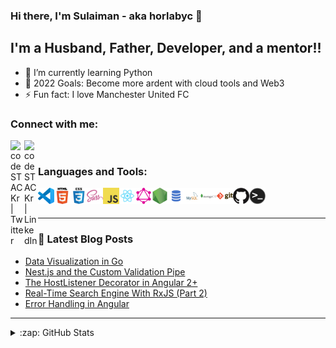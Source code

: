 ### Hi there, I'm Sulaiman - aka horlabyc 👋 


## I'm a Husband, Father, Developer, and a mentor!!

- 🌱 I’m currently learning Python 
- 🥅 2022 Goals: Become more ardent with cloud tools and Web3
- ⚡ Fun fact: I love Manchester United FC

### Connect with me:

[<img align="left" alt="codeSTACKr | Twitter" width="22px" src="https://cdn.jsdelivr.net/npm/simple-icons@v3/icons/twitter.svg" />][twitter]
[<img align="left" alt="codeSTACKr | LinkedIn" width="22px" src="https://cdn.jsdelivr.net/npm/simple-icons@v3/icons/linkedin.svg" />][linkedin]

<br />

### Languages and Tools:

<img align="left" alt="Visual Studio Code" width="26px" src="https://raw.githubusercontent.com/github/explore/80688e429a7d4ef2fca1e82350fe8e3517d3494d/topics/visual-studio-code/visual-studio-code.png" />
<img align="left" alt="HTML5" width="26px" src="https://raw.githubusercontent.com/github/explore/80688e429a7d4ef2fca1e82350fe8e3517d3494d/topics/html/html.png" />
<img align="left" alt="CSS3" width="26px" src="https://raw.githubusercontent.com/github/explore/80688e429a7d4ef2fca1e82350fe8e3517d3494d/topics/css/css.png" />
<img align="left" alt="Sass" width="26px" src="https://raw.githubusercontent.com/github/explore/80688e429a7d4ef2fca1e82350fe8e3517d3494d/topics/sass/sass.png" />
<img align="left" alt="JavaScript" width="26px" src="https://raw.githubusercontent.com/github/explore/80688e429a7d4ef2fca1e82350fe8e3517d3494d/topics/javascript/javascript.png" />
<img align="left" alt="React" width="26px" src="https://raw.githubusercontent.com/github/explore/80688e429a7d4ef2fca1e82350fe8e3517d3494d/topics/react/react.png" />
<img align="left" alt="GraphQL" width="26px" src="https://raw.githubusercontent.com/github/explore/80688e429a7d4ef2fca1e82350fe8e3517d3494d/topics/graphql/graphql.png" />
<img align="left" alt="Node.js" width="26px" src="https://raw.githubusercontent.com/github/explore/80688e429a7d4ef2fca1e82350fe8e3517d3494d/topics/nodejs/nodejs.png" />
<img align="left" alt="SQL" width="26px" src="https://raw.githubusercontent.com/github/explore/80688e429a7d4ef2fca1e82350fe8e3517d3494d/topics/sql/sql.png" />
<img align="left" alt="MySQL" width="26px" src="https://raw.githubusercontent.com/github/explore/80688e429a7d4ef2fca1e82350fe8e3517d3494d/topics/mysql/mysql.png" />
<img align="left" alt="MongoDB" width="26px" src="https://raw.githubusercontent.com/github/explore/80688e429a7d4ef2fca1e82350fe8e3517d3494d/topics/mongodb/mongodb.png" />
<img align="left" alt="Git" width="26px" src="https://raw.githubusercontent.com/github/explore/80688e429a7d4ef2fca1e82350fe8e3517d3494d/topics/git/git.png" />
<img align="left" alt="GitHub" width="26px" src="https://raw.githubusercontent.com/github/explore/78df643247d429f6cc873026c0622819ad797942/topics/github/github.png" />
<img align="left" alt="Terminal" width="26px" src="https://raw.githubusercontent.com/github/explore/80688e429a7d4ef2fca1e82350fe8e3517d3494d/topics/terminal/terminal.png" />

<br />
<br />

---

### 📕 Latest Blog Posts

<!-- BLOG-POST-LIST:START -->
- [Data Visualization in Go](https://betterprogramming.pub/data-visualization-in-go-e3135d93f8a8?source=rss-4d7a128e93b8------2)
- [Nest.js and the Custom Validation Pipe](https://betterprogramming.pub/nest-js-and-the-custom-validation-pipe-231130fda040?source=rss-4d7a128e93b8------2)
- [The HostListener Decorator in Angular 2+](https://betterprogramming.pub/the-hostlistener-decorator-in-angular-2-fb80bc8b03?source=rss-4d7a128e93b8------2)
- [Real-Time Search Engine With RxJS &lpar;Part 2&rpar;](https://betterprogramming.pub/real-time-search-engine-with-rxjs-part-2-6585d9394128?source=rss-4d7a128e93b8------2)
- [Error Handling in Angular](https://betterprogramming.pub/error-handling-in-angular-67c308df0f07?source=rss-4d7a128e93b8------2)
<!-- BLOG-POST-LIST:END -->

---

<details>
  <summary>:zap: GitHub Stats</summary>

  <img align="left" alt="sulaiman's GitHub Stats" src="https://github-readme-stats.vercel.app/api?username=horlabyc&show_icons=true&hide_border=true&count_private=true&theme=dracula" />

</details>

[twitter]: https://twitter.com/horlabyc
[linkedin]: https://www.linkedin.com/in/olaosebikanos/
